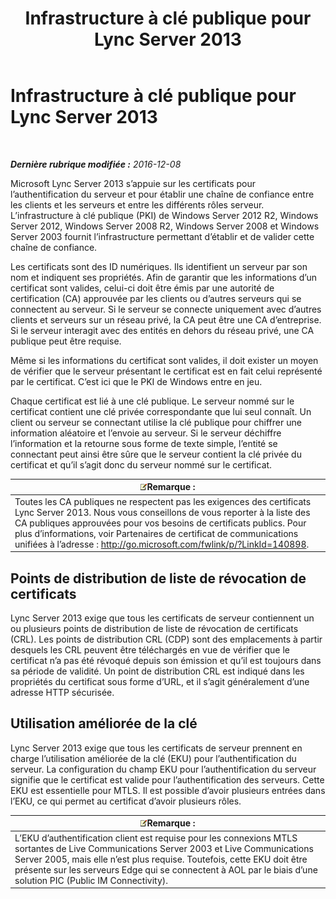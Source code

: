 ﻿---
title: Infrastructure à clé publique pour Lync Server 2013
TOCTitle: Infrastructure à clé publique pour Lync Server 2013
ms:assetid: 737c8a25-23e9-4494-ab76-5a7b729b44ca
ms:mtpsurl: https://technet.microsoft.com/fr-fr/library/Dn481131(v=OCS.15)
ms:contentKeyID: 59679142
ms.date: 12/10/2016
mtps_version: v=OCS.15
ms.translationtype: HT
---

# Infrastructure à clé publique pour Lync Server 2013

 

_**Dernière rubrique modifiée :** 2016-12-08_

Microsoft Lync Server 2013 s’appuie sur les certificats pour l’authentification du serveur et pour établir une chaîne de confiance entre les clients et les serveurs et entre les différents rôles serveur. L’infrastructure à clé publique (PKI) de Windows Server 2012 R2, Windows Server 2012, Windows Server 2008 R2, Windows Server 2008 et Windows Server 2003 fournit l’infrastructure permettant d’établir et de valider cette chaîne de confiance.

Les certificats sont des ID numériques. Ils identifient un serveur par son nom et indiquent ses propriétés. Afin de garantir que les informations d’un certificat sont valides, celui-ci doit être émis par une autorité de certification (CA) approuvée par les clients ou d’autres serveurs qui se connectent au serveur. Si le serveur se connecte uniquement avec d’autres clients et serveurs sur un réseau privé, la CA peut être une CA d’entreprise. Si le serveur interagit avec des entités en dehors du réseau privé, une CA publique peut être requise.

Même si les informations du certificat sont valides, il doit exister un moyen de vérifier que le serveur présentant le certificat est en fait celui représenté par le certificat. C’est ici que le PKI de Windows entre en jeu.

Chaque certificat est lié à une clé publique. Le serveur nommé sur le certificat contient une clé privée correspondante que lui seul connaît. Un client ou serveur se connectant utilise la clé publique pour chiffrer une information aléatoire et l’envoie au serveur. Si le serveur déchiffre l’information et la retourne sous forme de texte simple, l’entité se connectant peut ainsi être sûre que le serveur contient la clé privée du certificat et qu’il s’agit donc du serveur nommé sur le certificat.

<table>
<thead>
<tr class="header">
<th><img src="images/Gg398920.note(OCS.15).gif" title="note" alt="note" />Remarque :</th>
</tr>
</thead>
<tbody>
<tr class="odd">
<td>Toutes les CA publiques ne respectent pas les exigences des certificats Lync Server 2013. Nous vous conseillons de vous reporter à la liste des CA publiques approuvées pour vos besoins de certificats publics. Pour plus d’informations, voir Partenaires de certificat de communications unifiées à l’adresse : <a href="http://go.microsoft.com/fwlink/p/?linkid=140898">http://go.microsoft.com/fwlink/p/?LinkId=140898</a>.</td>
</tr>
</tbody>
</table>


## Points de distribution de liste de révocation de certificats

Lync Server 2013 exige que tous les certificats de serveur contiennent un ou plusieurs points de distribution de liste de révocation de certificats (CRL). Les points de distribution CRL (CDP) sont des emplacements à partir desquels les CRL peuvent être téléchargés en vue de vérifier que le certificat n’a pas été révoqué depuis son émission et qu’il est toujours dans sa période de validité. Un point de distribution CRL est indiqué dans les propriétés du certificat sous forme d’URL, et il s’agit généralement d’une adresse HTTP sécurisée.

## Utilisation améliorée de la clé

Lync Server 2013 exige que tous les certificats de serveur prennent en charge l’utilisation améliorée de la clé (EKU) pour l’authentification du serveur. La configuration du champ EKU pour l’authentification du serveur signifie que le certificat est valide pour l’authentification des serveurs. Cette EKU est essentielle pour MTLS. Il est possible d’avoir plusieurs entrées dans l’EKU, ce qui permet au certificat d’avoir plusieurs rôles.

<table>
<thead>
<tr class="header">
<th><img src="images/Gg398920.note(OCS.15).gif" title="note" alt="note" />Remarque :</th>
</tr>
</thead>
<tbody>
<tr class="odd">
<td>L’EKU d’authentification client est requise pour les connexions MTLS sortantes de Live Communications Server 2003 et Live Communications Server 2005, mais elle n’est plus requise. Toutefois, cette EKU doit être présente sur les serveurs Edge qui se connectent à AOL par le biais d’une solution PIC (Public IM Connectivity).</td>
</tr>
</tbody>
</table>


